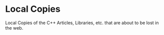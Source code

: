 # Local Copies
Local Copies of the C++ Articles, Libraries, etc. that are about to be lost in the web.
